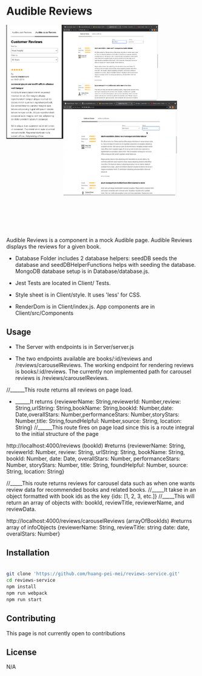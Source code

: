 # Audible Reviews

<a href="url"><img src="screenshotsAndGifs/reviewsWithHeader.png" align="left" height="300px" width="150px"></a>

<a href="url"><img src="screenshotsAndGifs/desktopReviews.png" align="left" height="200px" width="250px"></a>

<a href="url"><img src="screenshotsAndGifs/desktopReviewsGif.gif" align="left" height="250px" width="300px"></a>

<br /> <br /><br /><br /><br /><br /><br /><br /><br /><br /><br /><br /><br /><br /><br /><br /><br /> <br /><br /><br /><br /><br /><br /><br /><br /><br /><br /><br /><br /><br /><br /><br />

Audible Reviews is a component in a mock Audible page. Audible Reviews displays the reviews for a given book.

* Database Folder includes 2 database helpers: seedDB seeds the database and seedDBHelperFunctions helps with seeding the database. MongoDB database setup is in Database/database.js.

* Jest Tests are located in Client/ Tests.

* Style sheet is in Client/style. It uses 'less' for CSS.

* RenderDom is in Client/index.js. App components are in Client/src/Components

## Usage

* The Server with endpoints is in Server/server.js

* The two endpoints available are books/:id/reviews and /reviews/carouselReviews. The working endpoint for rendering reviews is books/:id/reviews. The currently non implemented path for carousel reviews is /reviews/carouselReviews.

//______This route returns all reviews on page load.
* ______It returns {reviewerName: String,reviewerId: Number,review: String,urlString: String,bookName: String,bookId: Number,date: Date,overallStars: Number,performanceStars: Number,storyStars: Number,title: String,foundHelpful: Number,source: String, location: String}
//______This route fires on page load since this is a route integral to the initial structure of the page

http://localhost:4000/reviews (bookId) #returns
  {reviewerName: String,
  reviewerId: Number,
  review: String,
  urlString: String,
  bookName: String,
  bookId: Number,
  date: Date,
  overallStars: Number,
  performanceStars: Number,
  storyStars: Number,
  title: String,
  foundHelpful: Number,
  source: String,
  location: String}

//_____This route returns reviews for carousel data such as when one wants review data for recommended books and related books.
//_____It takse in an object formatted with book ids as the key {ids: [1, 2, 3, etc.]}
//_____This will return an array of objects with: bookId, reviewTitle, reviewerName, and reviewData.

http://localhost:4000/reviews/carouselReviews (arrayOfBookIds) #returns array of infoObjects
{reviewerName: String,
reviewTitle: string
date: date,
overalStars: Number}

## Installation

```bash

git clone 'https://github.com/huang-pei-mei/reviews-service.git'
cd reviews-service
npm install
npm run webpack
npm run start

```


## Contributing
This page is not currently open to contributions

## License
N/A
